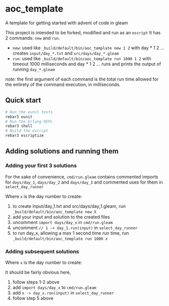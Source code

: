 # aoc_template

A template for getting started with advent of code in gleam

This project is intended to be forked, modified and run as an `escript`
It has 2 commands: `new` and `run`.

- `new`: used like `_build/default/bin/aoc_template new 1 2` with day \* 1 2 ... creates `input/day_*.txt` and `src/days/day_*.gleam`
- `run`: used like `_build/default/bin/aoc_template run 1000 1 2` with timeout 1000 milliseconds and day \* 1 2 ... runs and prints the output of running `day_*.gleam`

*note:* the first argument of each command is the total run time allowed for the entirety of the command execution, in milliseconds.

## Quick start

```sh
# Run the eunit tests
rebar3 eunit
# Run the Erlang REPL
rebar3 shell
# Build the escript
rebar3 escriptize
```

## Adding solutions and running them

### Adding your first 3 solutions

For the sake of convenience,   `cmd/run.gleam` contains commented imports for `days/day_1`, `days/day_2` and `days/day_3` and commented uses for them in  `select_day_runner`

Where `x` is the day number to create:

1. to create input/day_1.txt and src/days/day_1.gleam, run `_build/default/bin/aoc_template new X`
2. add your input and solution to the created files
3. uncomment `import days/day_x` in `cmd/run.gleam`
4. uncomment  `// 1 -> day_1.run(input)` in `select_day_runner`
5. to run day_x, allowing a max 1 second time run time, run `_build/default/bin/aoc_template run 1000 x`

### Adding subsequent solutions

Where `x` is the day number to create:

It should be fairly obvious here,

1. follow steps 1-2 above
1. add `import days/day_x` to `cmd/run.gleam`
1. add  `x -> day_x.run(input)` in `select_day_runner`
1. follow step 5 above
